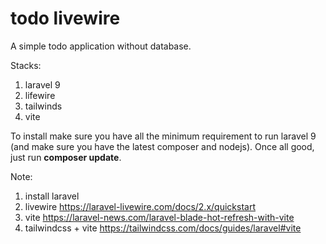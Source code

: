 # todo livewire

A simple todo application without database.

Stacks:
1. laravel 9
2. lifewire
3. tailwinds
4. vite

To install make sure you have all the minimum requirement to run laravel 9 (and make sure you have the latest composer and nodejs). Once all good, just run **composer update**.

Note:
1. install laravel
2. livewire https://laravel-livewire.com/docs/2.x/quickstart
3. vite https://laravel-news.com/laravel-blade-hot-refresh-with-vite
4. tailwindcss + vite https://tailwindcss.com/docs/guides/laravel#vite
